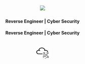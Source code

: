 <br clear="both">

<div align="center">
  <img height="150" src="https://media.discordapp.net/attachments/781481778795118612/1198196910008315956/cat_walk_2.gif"  />
</div>

###

<h4 align="center">Reverse Engineer | Cyber Security</h4>
<h4 align="center">Reverse Engineer | Cyber Security</h4>

###

<br clear="both">

<div align="center">
  <a href="https://tryhackme.com/p/x03e" target="_blank">
    <img src="https://raw.githubusercontent.com/maurodesouza/profile-readme-generator/refs/heads/main/src/assets/icons/social/tryhackme/default.svg" width="40" height="35" alt="discord logo"  />
  </a>
</div>

###
